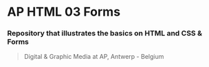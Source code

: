 # AP HTML 03 Forms #
### Repository that illustrates the basics on HTML and CSS & Forms ###


> Digital & Graphic Media at AP, Antwerp - Belgium